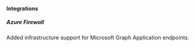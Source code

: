 
#### Integrations

##### Azure Firewall

Added infrastructure support for Microsoft Graph Application endpoints.

